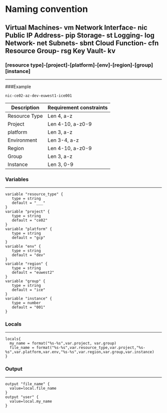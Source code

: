 # Naming convention

Virtual Machines- vm
Network Interface- nic
Public IP Address- pip
Storage- st
Logging- log
Network- net
Subnets- sbnt
Cloud Function- cfn
Resource Group- rsg
Key Vault- kv
---
### [resource type]-[project]-[platform]-[env]-[region]-[group][instance]
---
###Example
```
nic-ce02-az-dev-euwest1-ice001
```
| Description    | Requirement constraints |
|----------------|-------------------------|
| Resource Type  | Len 4, a-z              |
| Project        | Len 4-10, a-z0-9        |
| platform       | Len 3, a-z              |
| Environment    | Len 3-4, a-z              |
| Region         | Len 4-10, a-z0-9        |
| Group          | Len 3, a-z              |
| Instance       | Len 3, 0-9              |

### Variables
---
```
variable "resource_type" {
   type = string
   default = "___"
}
variable "project" {
   type = string
   default = "ce02"
}
variable "platform" {
   type = string
   default = "gcp"
}
variable "env" {
   type = string
   default = "dev"
}
variable "region" {
   type = string
   default = "euwest2"
}
variable "group" {
   type = string
   default = "ice"
}
variable "instance" {
   type = number
   default = "001"
}
```
### Locals
---
```
locals{
  my_name = format("%s-%s",var.project, var.group)
  file_name = format("%s-%s",var.resource_type,var.project,"%s-%s",var.platform,var.env,"%s-%s",var.region,var.group,var.instance)
}
```
### Output
---
```
output "file_name" {
  value=local.file_name
}
output "user" {
  value=local.my_name
}
```